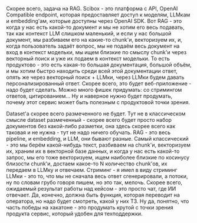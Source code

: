 Скорее всего, задача на RAG. Scibox - это платформа с API, OpenAI Compatible endpoint, которая предоставляет доступ к моделям, LLMкам и embedding'ам, которые доступны через OpenAI SDK. Вот RAG - это когда у нас есть какой-то документ и мы не хотим его весь подавать, так как контекст LLM слишком маленький, и если у нас большой документ, мы разбиваем его на какие-то chunk'и, векторизуем их, и, когда пользователь задаёт вопрос, мы не подаём весь документ на вход в контекст модельки, мы ищем близкие по смыслу chunk'и через векторный поиск и уже их подаем в контекст модельки. То есть продуктово - это есть какая-то большая документация, большой объём, и мы хотим быстро находить среди всей этой документации ответ, опять же через векторный поиск + LLMки, через LLMки будем давать персонализированный ответ. Скорее всего, это будет веб-приложение - надо будет сделать. Можно много фишек придумать: со стримингом ответов, цитированием... Ну и наверное нужно будет продумать, почему этот сервис может быть полезным с продуктовой точки зрения.

Dataset'а скорее всего размеченного не будет. Тут не в классическом смысле dataset размеченный - скорее всего будет просто набор документов без какой-либо разметки, она здесь скорее всего как таковая и не нужна - тут не надо ничего обучать. RAG - это весь pipeline, и embedding, и LLM, они бывают разные. Самый классический - это мы берём какой-нибудь текст, разбиваем на chunk'и, векторизуем их, храним их в векторной базе данных, и когда у нас есть какой-то запрос, мы его тоже векторизуем, ищем наиболее близкие по косинусу близости chunk'и, достаем какое-то N количество chunk'ов, их передаем в LLMку и отвечаем. Стриминг - я имел в виду стриминг LLMки - это то, что мы не сначала весь ответ сгенерировали, а потоки, ну по словам грубо говоря пишем, но это так, мелочь. Скорее всего, ожидаемый результат работы над кейсом - это просто чат, где ИИ отвечает. Да, конечно, должна быть функция, которая переводит на оператора, но надо будет смотреть, какой у них ТЗ. Ну да, понятно, что часть победы на хакатоне - это продумать крутой с точки зрения продукта сервис, который удобен для техподдержки.